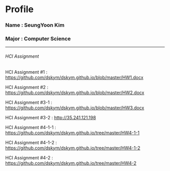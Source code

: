 # Profile

### Name : SeungYoon Kim
### Major : Computer Science

---

###### HCI Assignment

HCI Assignment #1 : <https://github.com/dskym/dskym.github.io/blob/master/HW1.docx>

HCI Assignment #2 : <https://github.com/dskym/dskym.github.io/blob/master/HW2.docx>

HCI Assignment #3-1 : <https://github.com/dskym/dskym.github.io/blob/master/HW3.docx>

HCI Assignment #3-2 : <http://35.241.121.198>

HCI Assignment #4-1-1 : <https://github.com/dskym/dskym.github.io/tree/master/HW4-1-1>

HCI Assignment #4-1-2 : <https://github.com/dskym/dskym.github.io/tree/master/HW4-1-2>

HCI Assignment #4-2 : <https://github.com/dskym/dskym.github.io/tree/master/HW4-2>
